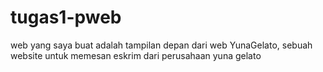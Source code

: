 # tugas1-pweb

web yang saya buat adalah tampilan depan dari web YunaGelato, sebuah website untuk memesan eskrim dari perusahaan yuna gelato
